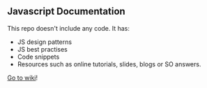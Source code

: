 ## Javascript Documentation

This repo doesn't include any code. It has:

* JS design patterns 
* JS best practises 
* Code snippets 
* Resources such as online tutorials, slides, blogs or SO answers.


<a href="https://github.com/GurpreetSran/js-patterns/wiki" target="_self">Go to wiki</a>!  
